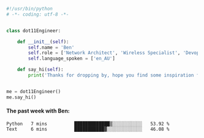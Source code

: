 ```python
#!/usr/bin/python
# -*- coding: utf-8 -*-


class dot11Engineer:

    def __init__(self):
        self.name = 'Ben'
        self.role = ['Network Architect', 'Wireless Specialist', 'Devops Engineer']
        self.language_spoken = ['en_AU']

    def say_hi(self):
        print('Thanks for dropping by, hope you find some inspiration from my work.')


me = dot11Engineer()
me.say_hi()
```

#### The past week with Ben:
<!--START_SECTION:waka-->

```text
Python   7 mins          █████████████▒░░░░░░░░░░░   53.92 %
Text     6 mins          ███████████▓░░░░░░░░░░░░░   46.08 %
```

<!--END_SECTION:waka-->  



